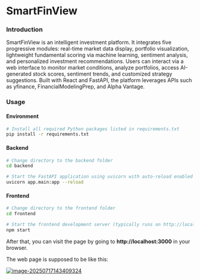# SmartFinView

### Introduction

SmartFinView is an intelligent investment platform. It integrates five progressive modules: real-time market data display, portfolio visualization, lightweight fundamental scoring via machine learning, sentiment analysis, and personalized investment recommendations. Users can interact via a web interface to monitor market conditions, analyze portfolios, access AI-generated stock scores, sentiment trends, and customized strategy suggestions. Built with React and FastAPI, the platform leverages APIs such as yfinance, FinancialModelingPrep, and Alpha Vantage.

### Usage

#### Environment

```bash
# Install all required Python packages listed in requirements.txt
pip install -r requirements.txt
```

#### Backend

```bash
# Change directory to the backend folder
cd backend

# Start the FastAPI application using uvicorn with auto-reload enabled (for development)
uvicorn app.main:app --reload
```

#### Frontend

```bash
# Change directory to the frontend folder
cd frontend

# Start the frontend development server (typically runs on http://localhost:3000)
npm start
```

After that, you can visit the page by going to **http://localhost:3000** in your browser.

The web page is supposed to be like this:

[![image-20250717143409324](https://github.com/renmiamu/Nus_SmartFinView/asset/image.png)](https://github.com/renmiamu/Nus_SmartFinView/blob/main/asset/image.png)
